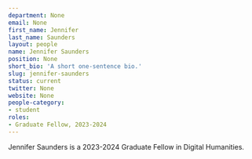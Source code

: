 ```yaml
---
department: None
email: None
first_name: Jennifer
last_name: Saunders
layout: people
name: Jennifer Saunders
position: None
short_bio: 'A short one-sentence bio.'
slug: jennifer-saunders
status: current
twitter: None
website: None
people-category:
- student
roles:
- Graduate Fellow, 2023-2024
---
```

Jennifer Saunders is a 2023-2024 Graduate Fellow in Digital Humanities.
